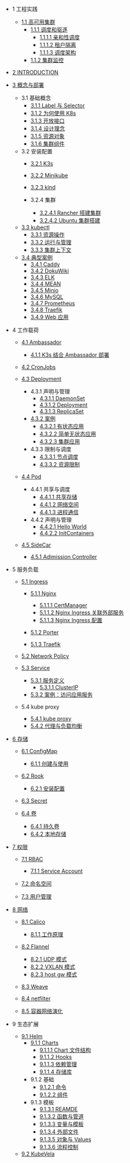   - 1 工程实践
    - [1.1 高可用集群](/工程实践/高可用集群/README.md)
      - [1.1.1 调度和驱逐](/工程实践/高可用集群/调度和驱逐/README.md)
        - [1.1.1.1 亲和性调度](/工程实践/高可用集群/调度和驱逐/亲和性调度.md)
        - [1.1.1.2 租户隔离](/工程实践/高可用集群/调度和驱逐/租户隔离.md)
        - [1.1.1.3 调度架构](/工程实践/高可用集群/调度和驱逐/调度架构.md)
      - [1.1.2 集群监控](/工程实践/高可用集群/集群监控/README.md)
        
  - [2 INTRODUCTION](/INTRODUCTION.md)
  - [3 概念与部署](/概念与部署/README.md)
    - 3.1 基础概念
      - [3.1.1 Label 与 Selector](/概念与部署/基础概念/Label%20与%20Selector.md)
      - [3.1.2 为何使用 K8s](/概念与部署/基础概念/为何使用%20K8s.md)
      - [3.1.3 开放接口](/概念与部署/基础概念/开放接口.md)
      - [3.1.4 设计理念](/概念与部署/基础概念/设计理念.md)
      - [3.1.5 资源对象](/概念与部署/基础概念/资源对象.md)
      - [3.1.6 集群组件](/概念与部署/基础概念/集群组件.md)
    - 3.2 安装配置
      - [3.2.1 K3s](/概念与部署/安装配置/K3s/README.md)
        
      - [3.2.2 Minikube](/概念与部署/安装配置/Minikube/README.md)
        
      - [3.2.3 kind](/概念与部署/安装配置/kind/README.md)
        
      - 3.2.4 集群
        - [3.2.4.1 Rancher 搭建集群](/概念与部署/安装配置/集群/Rancher%20搭建集群.md)
        - [3.2.4.2 Ubuntu 集群搭建](/概念与部署/安装配置/集群/Ubuntu%20集群搭建.md)
    - [3.3 kubectl](/概念与部署/kubectl/README.md)
      - [3.3.1 资源操作](/概念与部署/kubectl/资源操作.md)
      - [3.3.2 运行与管理](/概念与部署/kubectl/运行与管理.md)
      - [3.3.3 集群上下文](/概念与部署/kubectl/集群上下文.md)
    - [3.4 典型案例](/概念与部署/典型案例/README.md)
      - [3.4.1 Caddy](/概念与部署/典型案例/Caddy.md)
      - [3.4.2 DokuWiki](/概念与部署/典型案例/DokuWiki.md)
      - [3.4.3 ELK](/概念与部署/典型案例/ELK.md)
      - [3.4.4 MEAN](/概念与部署/典型案例/MEAN.md)
      - [3.4.5 Minio](/概念与部署/典型案例/Minio.md)
      - [3.4.6 MySQL](/概念与部署/典型案例/MySQL.md)
      - [3.4.7 Prometheus](/概念与部署/典型案例/Prometheus.md)
      - [3.4.8 Traefik](/概念与部署/典型案例/Traefik.md)
      - [3.4.9 Web 应用](/概念与部署/典型案例/Web%20应用.md)
  - 4 工作载荷
    - [4.1 Ambassador](/工作载荷/Ambassador/README.md)
      - [4.1.1 K3s 结合 Ambassador 部署](/工作载荷/Ambassador/K3s%20结合%20Ambassador%20部署.md)
    - [4.2 CronJobs](/工作载荷/CronJobs/README.md)
      
    - [4.3 Deployment](/工作载荷/Deployment/README.md)
      - 4.3.1 声明与管理
        - [4.3.1.1 DaemonSet](/工作载荷/Deployment/声明与管理/DaemonSet.md)
        - [4.3.1.2 Deployment](/工作载荷/Deployment/声明与管理/Deployment.md)
        - [4.3.1.3 ReplicaSet](/工作载荷/Deployment/声明与管理/ReplicaSet.md)
      - [4.3.2 案例](/工作载荷/Deployment/案例/README.md)
        - [4.3.2.1 有状态应用](/工作载荷/Deployment/案例/有状态应用.md)
        - [4.3.2.2 简单无状态应用](/工作载荷/Deployment/案例/简单无状态应用.md)
        - [4.3.2.3 集群应用](/工作载荷/Deployment/案例/集群应用.md)
      - 4.3.3 限制与调度
        - [4.3.3.1 节点调度](/工作载荷/Deployment/限制与调度/节点调度.md)
        - [4.3.3.2 资源限制](/工作载荷/Deployment/限制与调度/资源限制.md)
    - [4.4 Pod](/工作载荷/Pod/README.md)
      - 4.4.1 共享与调度
        - [4.4.1.1 共享存储](/工作载荷/Pod/共享与调度/共享存储.md)
        - [4.4.1.2 网络空间](/工作载荷/Pod/共享与调度/网络空间.md)
        - [4.4.1.3 进程通信](/工作载荷/Pod/共享与调度/进程通信.md)
      - 4.4.2 声明与管理
        - [4.4.2.1 Hello World](/工作载荷/Pod/声明与管理/Hello%20World.md)
        - [4.4.2.2 InitContainers](/工作载荷/Pod/声明与管理/InitContainers.md)
    - [4.5 SideCar](/工作载荷/SideCar/README.md)
      - [4.5.1 Adimission Controller](/工作载荷/SideCar/Adimission%20Controller.md)
  - 5 服务负载
    - [5.1 Ingress](/服务负载/Ingress/README.md)
      - [5.1.1 Nginx](/服务负载/Ingress/Nginx/README.md)
        - [5.1.1.1 CertManager](/服务负载/Ingress/Nginx/CertManager.md)
        - [5.1.1.2 Nginx Ingress 关联外部服务](/服务负载/Ingress/Nginx/Nginx%20Ingress%20关联外部服务.md)
        - [5.1.1.3 Nginx Ingress 配置](/服务负载/Ingress/Nginx/Nginx%20Ingress%20配置.md)
      - [5.1.2 Porter](/服务负载/Ingress/Porter/README.md)
        
      - [5.1.3 Traefik](/服务负载/Ingress/Traefik/README.md)
        
    - [5.2 Network Policy](/服务负载/Network%20Policy/README.md)
      
    - [5.3 Service](/服务负载/Service/README.md)
      - [5.3.1 服务定义](/服务负载/Service/服务定义/README.md)
        - [5.3.1.1 ClusterIP](/服务负载/Service/服务定义/ClusterIP.md)
      - [5.3.2 案例：访问应用服务](/服务负载/Service/案例：访问应用服务.md)
    - 5.4 kube proxy
      - [5.4.1 kube proxy](/服务负载/kube-proxy/kube-proxy.md)
      - [5.4.2 代理与负载均衡](/服务负载/kube-proxy/代理与负载均衡.md)
  - [6 存储](/存储/README.md)
    - [6.1 ConfigMap](/存储/ConfigMap/README.md)
      - [6.1.1 创建与使用](/存储/ConfigMap/创建与使用.md)
    - [6.2 Rook](/存储/Rook/README.md)
      - [6.2.1 安装配置](/存储/Rook/安装配置.md)
    - [6.3 Secret](/存储/Secret/README.md)
      
    - [6.4 卷](/存储/卷/README.md)
      - [6.4.1 持久卷](/存储/卷/持久卷.md)
      - [6.4.2 本地存储](/存储/卷/本地存储.md)
  - [7 权限](/权限/README.md)
    - [7.1 RBAC](/权限/RBAC/README.md)
      - [7.1.1 Service Account](/权限/RBAC/Service%20Account.md)
    - [7.2 命名空间](/权限/命名空间/README.md)
      
    - [7.3 用户管理](/权限/用户管理/README.md)
      
  - [8 网络](/网络/README.md)
    - [8.1 Calico](/网络/Calico/README.md)
      - [8.1.1 工作原理](/网络/Calico/工作原理.md)
    - [8.2 Flannel](/网络/Flannel/README.md)
      - [8.2.1 UDP 模式](/网络/Flannel/UDP%20模式.md)
      - [8.2.2 VXLAN 模式](/网络/Flannel/VXLAN%20模式.md)
      - [8.2.3 host gw 模式](/网络/Flannel/host-gw%20模式.md)
    - [8.3 Weave](/网络/Weave/README.md)
      
    - [8.4 netfilter](/网络/netfilter.md)
    - [8.5 容器网络演化](/网络/容器网络演化.md)
  - 9 生态扩展
    - [9.1 Helm](/生态扩展/Helm/README.md)
      - [9.1.1 Charts](/生态扩展/Helm/Charts/README.md)
        - [9.1.1.1 Chart 文件结构](/生态扩展/Helm/Charts/Chart%20文件结构.md)
        - [9.1.1.2 Hooks](/生态扩展/Helm/Charts/Hooks.md)
        - [9.1.1.3 依赖管理](/生态扩展/Helm/Charts/依赖管理.md)
        - [9.1.1.4 存储库](/生态扩展/Helm/Charts/存储库.md)
      - 9.1.2 基础
        - [9.1.2.1 命令](/生态扩展/Helm/基础/命令.md)
        - [9.1.2.2 组件](/生态扩展/Helm/基础/组件.md)
      - 9.1.3 模板
        - [9.1.3.1 REAMDE](/生态扩展/Helm/模板/REAMDE.md)
        - [9.1.3.2 函数与管道](/生态扩展/Helm/模板/函数与管道.md)
        - [9.1.3.3 变量与模板](/生态扩展/Helm/模板/变量与模板.md)
        - [9.1.3.4 外部文件](/生态扩展/Helm/模板/外部文件.md)
        - [9.1.3.5 对象与 Values](/生态扩展/Helm/模板/对象与%20Values.md)
        - [9.1.3.6 流程控制](/生态扩展/Helm/模板/流程控制.md)
    - [9.2 KubeVela](/生态扩展/KubeVela/README.md)
      